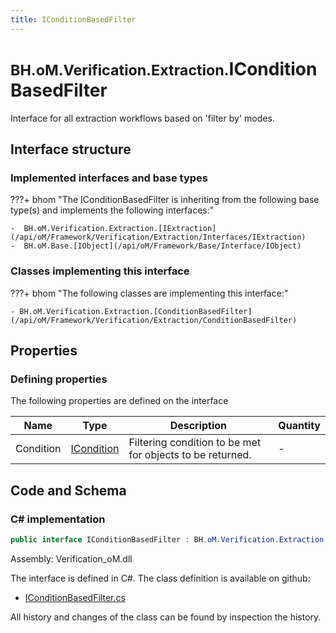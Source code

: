 ```yaml
---
title: IConditionBasedFilter
---
```


# <small>BH.oM.Verification.Extraction.</small>**IConditionBasedFilter**

Interface for all extraction workflows based on 'filter by' modes.

## Interface structure

### Implemented interfaces and base types

???+ bhom "The IConditionBasedFilter is inheriting from the following base type(s) and implements the following interfaces:"

    -  BH.oM.Verification.Extraction.[IExtraction](/api/oM/Framework/Verification/Extraction/Interfaces/IExtraction)
    -  BH.oM.Base.[IObject](/api/oM/Framework/Base/Interface/IObject)


### Classes implementing this interface

???+ bhom "The following classes are implementing this interface:"

    - BH.oM.Verification.Extraction.[ConditionBasedFilter](/api/oM/Framework/Verification/Extraction/ConditionBasedFilter)


## Properties



### Defining properties

The following properties are defined on the interface

| Name             | Type             | Description      | Quantity         |
|------------------|------------------|------------------|------------------|
| Condition | [ICondition](/api/oM/Framework/Verification/Conditions/Interfaces/ICondition) | Filtering condition to be met for objects to be returned. | - |


## Code and Schema

### C# implementation

``` C# title="C#"
public interface IConditionBasedFilter : BH.oM.Verification.Extraction.IExtraction, BH.oM.Base.IObject
```

Assembly: Verification_oM.dll

The interface is defined in C#. The class definition is available on github:

- [IConditionBasedFilter.cs](https://github.com/BHoM/BHoM/blob/develop/Verification_oM/Extraction\Interfaces\IConditionBasedFilter.cs)

All history and changes of the class can be found by inspection the history.
